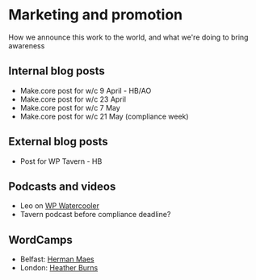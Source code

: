 # Marketing and promotion

How we announce this work to the world, and what we're doing to bring awareness

## Internal blog posts

- Make.core post for w/c 9 April - HB/AO
- Make.core post for w/c 23 April
- Make.core post for w/c 7 May
- Make.core post for w/c 21 May (compliance week)

## External blog posts

- Post for WP Tavern - HB

## Podcasts and videos

- Leo on [WP Watercooler](https://www.wpwatercooler.com/video/ep269-gdpr-wordpress-what-you-need-to-know/)
- Tavern podcast before compliance deadline?

## WordCamps

- Belfast: [Herman Maes](https://wordpress.tv/2018/04/03/herman-maes-10-wordpress-gdpr-fails/)
- London: [Heather Burns](https://2018.london.wordcamp.org/session/getting-your-privacy-notices-ready-for-gdpr/)

